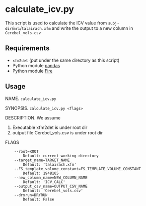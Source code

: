 # calculate_icv.py
This script is used to calculate the ICV value from `subj-dir`/`mri`/`talairach.xfm` and write the output to a new column in `Cerebel_vols.csv`

## Requirements
* `xfm2det` (put under the same directory as this script)
* Python module [pandas](https://pandas.pydata.org/)
* Python module [Fire](https://github.com/google/python-fire)

## Usage
NAME. 
    `calculate_icv.py`
    
SYNOPSIS. 
   `calculate_icv.py <flags>`

DESCRIPTION. 
   We assume 
   1. Executable xfm2det is under root dir
   2. output file Cerebel_vols.csv is under root dir

FLAGS
```
    --root=ROOT
        Default: current working directory
    --target_name=TARGET_NAME
        Default: 'talairach.xfm'
    --FS_template_volume_constant=FS_TEMPLATE_VOLUME_CONSTANT
        Default: 1948105
    --new_column_name=NEW_COLUMN_NAME
        Default: 'ICV_CALC'
    --output_csv_name=OUTPUT_CSV_NAME
        Default: 'Cerebel_vols.csv'
    --dryrun=DRYRUN
        Default: False
```
